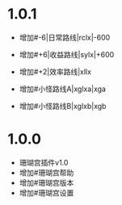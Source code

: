 # 1.0.1

- 增加#-6|日常路线|rclx|-600

- 增加#+6|收益路线|sylx|+600
- 增加\#+2|效率路线|xllx
- 增加#小怪路线A|xglxa|xga
- 增加#小怪路线B|xglxb|xgb

# 1.0.0

* 珊瑚宫插件v1.0
* 增加#珊瑚宫帮助
* 增加#珊瑚宫版本
* 增加#珊瑚宫设置
